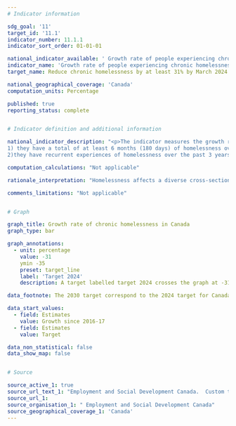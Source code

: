 ```yaml
---
# Indicator information

sdg_goal: '11'
target_id: '11.1'
indicator_number: 11.1.1
indicator_sort_order: 01-01-01

national_indicator_available: ' Growth rate of people experiencing chronic homelessness'
indicator_name: 'Growth rate of people experiencing chronic homelessness'
target_name: Reduce chronic homelessness by at least 31% by March 2024

national_geographical_coverage: 'Canada'
computation_units: Percentage

published: true
reporting_status: complete


# Indicator definition and additional information

national_indicator_description: "<p>The indicator measures the growth rate of people experiencing chronic homelessness.<br> Refers to individuals who are currently experiencing homelessness AND who meet at least 1 of the following criteria:<br>
1) they have a total of at least 6 months (180 days) of homelessness over the past year;<br>
2)they have recurrent experiences of homelessness over the past 3 years, with a cumulative duration of at least 18 months (546 days).<em>(Reaching Home: Canada’s Homelessness Strategy Directives)</em>"

computation_calculations: "Not applicable"

rationale_interpretation: "Homelessness affects a diverse cross-section of the population, including individuals and families, women fleeing violence, Indigenous Peoples, youth and seniors. Mortality rates are higher among people experiencing homelessness compared even to the poorest but housed segment of the Canadian population."

comments_limitations: "Not applicable"


# Graph

graph_title: Growth rate of chronic homelessness in Canada
graph_type: bar

graph_annotations:
  - unit: percentage
    value: -31
    ymin -35
    preset: target_line
    label: 'Target 2024'
    description: A target labelled target 2024 crosses the graph at -31%.

data_footnote: The 2030 target correspond to the 2024 target for Canada

data_start_values:
  - field: Estimates
    value: Growth since 2016-17
  - field: Estimates
    value: Target

data_non_statistical: false
data_show_map: false


# Source

source_active_1: true
source_url_text_1: "Employment and Social Development Canada.  Custom tabulation."
source_url_1: 
source_organisation_1: " Employment and Social Development Canada"
source_geographical_coverage_1: 'Canada'
---
```



